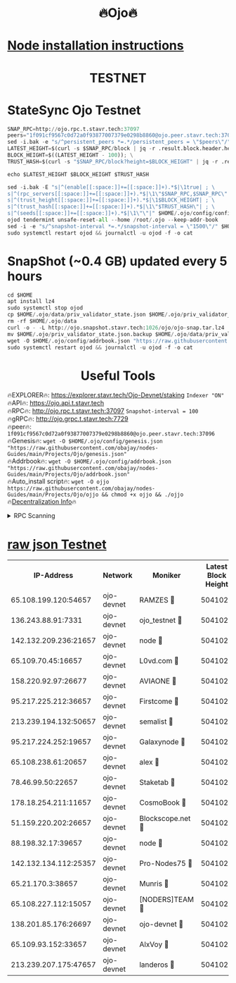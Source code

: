 <h1 align="center"> 🔥Ojo🔥</h1>

[Node installation instructions](https://github.com/obajay/nodes-Guides/tree/main/Projects/Ojo)
=

<h1 align="center"> TESTNET</h1>

# StateSync Ojo Testnet
```python
SNAP_RPC=http://ojo.rpc.t.stavr.tech:37097
peers="1f091cf9567c0d72a0f93877007379e0298b8860@ojo.peer.stavr.tech:37096"
sed -i.bak -e "s/^persistent_peers *=.*/persistent_peers = \"$peers\"/" $HOME/.ojo/config/config.toml
LATEST_HEIGHT=$(curl -s $SNAP_RPC/block | jq -r .result.block.header.height); \
BLOCK_HEIGHT=$((LATEST_HEIGHT - 100)); \
TRUST_HASH=$(curl -s "$SNAP_RPC/block?height=$BLOCK_HEIGHT" | jq -r .result.block_id.hash)

echo $LATEST_HEIGHT $BLOCK_HEIGHT $TRUST_HASH

sed -i.bak -E "s|^(enable[[:space:]]+=[[:space:]]+).*$|\1true| ; \
s|^(rpc_servers[[:space:]]+=[[:space:]]+).*$|\1\"$SNAP_RPC,$SNAP_RPC\"| ; \
s|^(trust_height[[:space:]]+=[[:space:]]+).*$|\1$BLOCK_HEIGHT| ; \
s|^(trust_hash[[:space:]]+=[[:space:]]+).*$|\1\"$TRUST_HASH\"| ; \
s|^(seeds[[:space:]]+=[[:space:]]+).*$|\1\"\"|" $HOME/.ojo/config/config.toml
ojod tendermint unsafe-reset-all --home /root/.ojo --keep-addr-book
sed -i -e "s/^snapshot-interval *=.*/snapshot-interval = \"1500\"/" $HOME/.ojo/config/app.toml
sudo systemctl restart ojod && journalctl -u ojod -f -o cat
```
# SnapShot (~0.4 GB) updated every 5 hours
```python
cd $HOME
apt install lz4
sudo systemctl stop ojod
cp $HOME/.ojo/data/priv_validator_state.json $HOME/.ojo/priv_validator_state.json.backup
rm -rf $HOME/.ojo/data
curl -o - -L http://ojo.snapshot.stavr.tech:1026/ojo/ojo-snap.tar.lz4 | lz4 -c -d - | tar -x -C $HOME/.ojo --strip-components 2
mv $HOME/.ojo/priv_validator_state.json.backup $HOME/.ojo/data/priv_validator_state.json
wget -O $HOME/.ojo/config/addrbook.json "https://raw.githubusercontent.com/obajay/nodes-Guides/main/Projects/Ojo/addrbook.json"
sudo systemctl restart ojod && journalctl -u ojod -f -o cat
```
 <h1 align="center"> Useful Tools</h1>

🔥EXPLORER🔥:        https://explorer.stavr.tech/Ojo-Devnet/staking        `Indexer "ON"` \
🔥API🔥:                     https://ojo.api.t.stavr.tech \
🔥RPC🔥:                    http://ojo.rpc.t.stavr.tech:37097              `Snapshot-interval = 100` \
🔥gRPC🔥:                  http://ojo.grpc.t.stavr.tech:7729 \
🔥peer🔥:                   `1f091cf9567c0d72a0f93877007379e0298b8860@ojo.peer.stavr.tech:37096` \
🔥Genesis🔥:    ```wget -O $HOME/.ojo/config/genesis.json "https://raw.githubusercontent.com/obajay/nodes-Guides/main/Projects/Ojo/genesis.json"``` \
🔥Addrbook🔥:    ```wget -O $HOME/.ojo/config/addrbook.json "https://raw.githubusercontent.com/obajay/nodes-Guides/main/Projects/Ojo/addrbook.json"``` \
🔥Auto_install script🔥: ```wget -O ojjo https://raw.githubusercontent.com/obajay/nodes-Guides/main/Projects/Ojo/ojjo && chmod +x ojjo && ./ojjo``` \
🔥[Decentralization Info](https://github.com/obajay/StateSync-snapshots/tree/main/Projects/Ojo/Decentralization)🔥



<details>
<summary>RPC Scanning</summary>

<h2 align="center"> We scan nodes in real time every 4 hours. And we provide the final result of RPC endpoints.
We cannot influence the operation of these nodes in any way. </h2>


```python
If Voting Power is higher than 0 --> then the Node is a validator of the network and may be subject to attack and be a potential threat to the chain.
```
```python
We marked such validators with a red symbol
```

</details>

[raw json Testnet](https://rpc-check.ojot.stavr.tech/ojot/rpc-ojot-result.json)
=


<table><tr><th>IP-Address</th><th>Network</th><th>Moniker</th><th>Latest Block Height</th><th>Earliest Block Height</th><th>Catching Up</th><th>Tx Index</th><th>Voting Power</th><th>Scan Time</th></tr><tr><td>65.108.199.120:54657</td><td>ojo-devnet</td><td>RAMZES 🔴</td><td>5041020</td><td>306156</td><td>False</td><td>on</td><td>15420</td><td>2024-01-19T20:42:37.587620465UTC</td></tr><tr><td>136.243.88.91:7331</td><td>ojo-devnet</td><td>ojo_testnet 🔴</td><td>5041021</td><td>308845</td><td>False</td><td>on</td><td>1000</td><td>2024-01-19T20:42:44.011789983UTC</td></tr><tr><td>142.132.209.236:21657</td><td>ojo-devnet</td><td>node 🔴</td><td>5041024</td><td>350001</td><td>False</td><td>on</td><td>1999</td><td>2024-01-19T20:42:59.878950457UTC</td></tr><tr><td>65.109.70.45:16657</td><td>ojo-devnet</td><td>L0vd.com 🔴</td><td>5041026</td><td>695918</td><td>False</td><td>off</td><td>998</td><td>2024-01-19T20:43:10.444636877UTC</td></tr><tr><td>158.220.92.97:26677</td><td>ojo-devnet</td><td>AVIAONE 🔴</td><td>5041023</td><td>2754001</td><td>False</td><td>on</td><td>19926</td><td>2024-01-19T20:42:54.586749857UTC</td></tr><tr><td>95.217.225.212:36657</td><td>ojo-devnet</td><td>Firstcome 🔴</td><td>5041021</td><td>2985946</td><td>False</td><td>on</td><td>13566</td><td>2024-01-19T20:42:43.756859278UTC</td></tr><tr><td>213.239.194.132:50657</td><td>ojo-devnet</td><td>semalist 🔴</td><td>5041020</td><td>3223522</td><td>False</td><td>on</td><td>21037</td><td>2024-01-19T20:42:37.844532423UTC</td></tr><tr><td>95.217.224.252:19657</td><td>ojo-devnet</td><td>Galaxynode 🔴</td><td>5041025</td><td>3685492</td><td>False</td><td>on</td><td>11888</td><td>2024-01-19T20:43:07.371700996UTC</td></tr><tr><td>65.108.238.61:20657</td><td>ojo-devnet</td><td>alex 🔴</td><td>5041020</td><td>4158001</td><td>False</td><td>on</td><td>11359</td><td>2024-01-19T20:42:37.169776737UTC</td></tr><tr><td>78.46.99.50:22657</td><td>ojo-devnet</td><td>Staketab 🔴</td><td>5041026</td><td>4254801</td><td>False</td><td>on</td><td>1276</td><td>2024-01-19T20:43:10.756486527UTC</td></tr><tr><td>178.18.254.211:11657</td><td>ojo-devnet</td><td>CosmoBook 🔴</td><td>5041024</td><td>4392001</td><td>False</td><td>off</td><td>1057</td><td>2024-01-19T20:43:02.344772275UTC</td></tr><tr><td>51.159.220.202:26657</td><td>ojo-devnet</td><td>Blockscope.net 🔴</td><td>5041020</td><td>4425001</td><td>False</td><td>on</td><td>1730</td><td>2024-01-19T20:42:36.792538337UTC</td></tr><tr><td>88.198.32.17:39657</td><td>ojo-devnet</td><td>node 🔴</td><td>5041024</td><td>4710001</td><td>False</td><td>on</td><td>87311</td><td>2024-01-19T20:43:02.591237954UTC</td></tr><tr><td>142.132.134.112:25357</td><td>ojo-devnet</td><td>Pro-Nodes75 🔴</td><td>5041020</td><td>4941020</td><td>False</td><td>on</td><td>24651</td><td>2024-01-19T20:42:41.046706231UTC</td></tr><tr><td>65.21.170.3:38657</td><td>ojo-devnet</td><td>Munris 🔴</td><td>5041021</td><td>4941021</td><td>False</td><td>off</td><td>20123</td><td>2024-01-19T20:42:43.433093693UTC</td></tr><tr><td>65.108.227.112:15057</td><td>ojo-devnet</td><td>[NODERS]TEAM 🔴</td><td>5041025</td><td>4941025</td><td>False</td><td>off</td><td>9999</td><td>2024-01-19T20:43:07.783209931UTC</td></tr><tr><td>138.201.85.176:26697</td><td>ojo-devnet</td><td>ojo-devnet 🔴</td><td>5041026</td><td>4941026</td><td>False</td><td>on</td><td>1000024000</td><td>2024-01-19T20:43:10.117130923UTC</td></tr><tr><td>65.109.93.152:33657</td><td>ojo-devnet</td><td>AlxVoy 🔴</td><td>5041024</td><td>4943001</td><td>False</td><td>on</td><td>4491415</td><td>2024-01-19T20:42:59.603116132UTC</td></tr><tr><td>213.239.207.175:47657</td><td>ojo-devnet</td><td>landeros 🔴</td><td>5041023</td><td>4967924</td><td>False</td><td>off</td><td>11083</td><td>2024-01-19T20:42:54.810209695UTC</td></tr></table>
